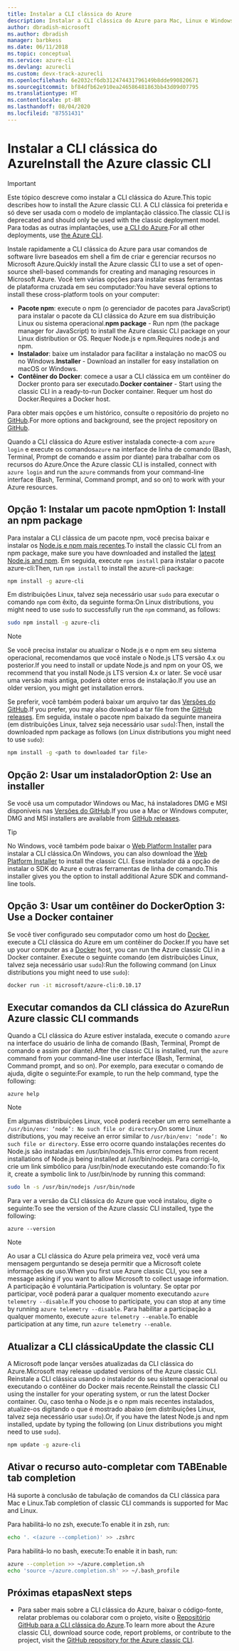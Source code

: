 ```yaml
---
title: Instalar a CLI clássica do Azure
description: Instalar a CLI clássica do Azure para Mac, Linux e Windows para começar a usar os serviços do Azure
author: dbradish-microsoft
ms.author: dbradish
manager: barbkess
ms.date: 06/11/2018
ms.topic: conceptual
ms.service: azure-cli
ms.devlang: azurecli
ms.custom: devx-track-azurecli
ms.openlocfilehash: 6e2032cf6db312474431796149b8dde990820671
ms.sourcegitcommit: bf84dfb62e910ea246586481863bb43d09d07795
ms.translationtype: HT
ms.contentlocale: pt-BR
ms.lasthandoff: 08/04/2020
ms.locfileid: "87551431"
---
```

# <a name="install-the-azure-classic-cli"></a><span data-ttu-id="bdf24-103">Instalar a CLI clássica do Azure</span><span class="sxs-lookup"><span data-stu-id="bdf24-103">Install the Azure classic CLI</span></span>

> [!IMPORTANT]
> <span data-ttu-id="bdf24-104">Este tópico descreve como instalar a CLI clássica do Azure.</span><span class="sxs-lookup"><span data-stu-id="bdf24-104">This topic describes how to install the Azure classic CLI.</span></span> <span data-ttu-id="bdf24-105">A CLI clássica foi preterida e só deve ser usada com o modelo de implantação clássico.</span><span class="sxs-lookup"><span data-stu-id="bdf24-105">The classic CLI is deprecated and should only be used with the classic deployment model.</span></span>
> <span data-ttu-id="bdf24-106">Para todas as outras implantações, use [a CLI do Azure](/cli/azure).</span><span class="sxs-lookup"><span data-stu-id="bdf24-106">For all other deployments, use [the Azure CLI](/cli/azure).</span></span>

<span data-ttu-id="bdf24-107">Instale rapidamente a CLI clássica do Azure para usar comandos de software livre baseados em shell a fim de criar e gerenciar recursos no Microsoft Azure.</span><span class="sxs-lookup"><span data-stu-id="bdf24-107">Quickly install the Azure classic CLI to use a set of open-source shell-based commands for creating and managing resources in Microsoft Azure.</span></span> <span data-ttu-id="bdf24-108">Você tem várias opções para instalar essas ferramentas de plataforma cruzada em seu computador:</span><span class="sxs-lookup"><span data-stu-id="bdf24-108">You have several options to install these cross-platform tools on your computer:</span></span>

* <span data-ttu-id="bdf24-109">**Pacote npm**: execute o npm (o gerenciador de pacotes para JavaScript) para instalar o pacote da CLI clássica do Azure em sua distribuição Linux ou sistema operacional.</span><span class="sxs-lookup"><span data-stu-id="bdf24-109">**npm package** - Run npm (the package manager for JavaScript) to install the Azure classic CLI package on your Linux distribution or OS.</span></span> <span data-ttu-id="bdf24-110">Requer Node.js e npm.</span><span class="sxs-lookup"><span data-stu-id="bdf24-110">Requires node.js and npm.</span></span>
* <span data-ttu-id="bdf24-111">**Instalador**: baixe um instalador para facilitar a instalação no macOS ou no Windows.</span><span class="sxs-lookup"><span data-stu-id="bdf24-111">**Installer** - Download an installer for easy installation on macOS or Windows.</span></span>
* <span data-ttu-id="bdf24-112">**Contêiner do Docker**: comece a usar a CLI clássica em um contêiner do Docker pronto para ser executado.</span><span class="sxs-lookup"><span data-stu-id="bdf24-112">**Docker container** - Start using the classic CLI in a ready-to-run Docker container.</span></span> <span data-ttu-id="bdf24-113">Requer um host do Docker.</span><span class="sxs-lookup"><span data-stu-id="bdf24-113">Requires a Docker host.</span></span>

<span data-ttu-id="bdf24-114">Para obter mais opções e um histórico, consulte o repositório do projeto no [GitHub](https://github.com/azure/azure-xplat-cli).</span><span class="sxs-lookup"><span data-stu-id="bdf24-114">For more options and background, see the project repository on [GitHub](https://github.com/azure/azure-xplat-cli).</span></span>

<span data-ttu-id="bdf24-115">Quando a CLI clássica do Azure estiver instalada conecte-a com `azure login` e execute os comandos`azure` na interface de linha de comando (Bash, Terminal, Prompt de comando e assim por diante) para trabalhar com os recursos do Azure.</span><span class="sxs-lookup"><span data-stu-id="bdf24-115">Once the Azure classic CLI is installed, connect with `azure login` and run the `azure` commands from your command-line interface (Bash, Terminal, Command prompt, and so on) to work with your Azure resources.</span></span>

## <a name="option-1-install-an-npm-package"></a><span data-ttu-id="bdf24-116">Opção 1: Instalar um pacote npm</span><span class="sxs-lookup"><span data-stu-id="bdf24-116">Option 1: Install an npm package</span></span>

<span data-ttu-id="bdf24-117">Para instalar a CLI clássica de um pacote npm, você precisa baixar e instalar os [Node.js e npm mais recentes](https://nodejs.org/en/download/package-manager/).</span><span class="sxs-lookup"><span data-stu-id="bdf24-117">To install the classic CLI from an npm package, make sure you have downloaded and installed the [latest Node.js and npm](https://nodejs.org/en/download/package-manager/).</span></span> <span data-ttu-id="bdf24-118">Em seguida, execute `npm install` para instalar o pacote azure-cli:</span><span class="sxs-lookup"><span data-stu-id="bdf24-118">Then, run `npm install` to install the azure-cli package:</span></span>

```bash
npm install -g azure-cli
```

<span data-ttu-id="bdf24-119">Em distribuições Linux, talvez seja necessário usar `sudo` para executar o comando `npm` com êxito, da seguinte forma:</span><span class="sxs-lookup"><span data-stu-id="bdf24-119">On Linux distributions, you might need to use `sudo` to successfully run the `npm` command, as follows:</span></span>

```bash
sudo npm install -g azure-cli
```

> [!NOTE]
> <span data-ttu-id="bdf24-120">Se você precisa instalar ou atualizar o Node.js e o npm em seu sistema operacional, recomendamos que você instale o Node.js LTS versão 4.x ou posterior.</span><span class="sxs-lookup"><span data-stu-id="bdf24-120">If you need to install or update Node.js and npm on your OS, we recommend that you install Node.js LTS version 4.x or later.</span></span> <span data-ttu-id="bdf24-121">Se você usar uma versão mais antiga, poderá obter erros de instalação.</span><span class="sxs-lookup"><span data-stu-id="bdf24-121">If you use an older version, you might get installation errors.</span></span>

<span data-ttu-id="bdf24-122">Se preferir, você também poderá baixar um arquivo tar das [Versões do GitHub](https://github.com/Azure/azure-xplat-cli/releases).</span><span class="sxs-lookup"><span data-stu-id="bdf24-122">If you prefer, you may also download a tar file from the [GitHub releases](https://github.com/Azure/azure-xplat-cli/releases).</span></span> <span data-ttu-id="bdf24-123">Em seguida, instale o pacote npm baixado da seguinte maneira (em distribuições Linux, talvez seja necessário usar `sudo`):</span><span class="sxs-lookup"><span data-stu-id="bdf24-123">Then, install the downloaded npm package as follows (on Linux distributions you might need to use `sudo`):</span></span>

```bash
npm install -g <path to downloaded tar file>
```

## <a name="option-2-use-an-installer"></a><span data-ttu-id="bdf24-124">Opção 2: Usar um instalador</span><span class="sxs-lookup"><span data-stu-id="bdf24-124">Option 2: Use an installer</span></span>

<span data-ttu-id="bdf24-125">Se você usa um computador Windows ou Mac, há instaladores DMG e MSI disponíveis nas [Versões do GitHub](https://github.com/Azure/azure-xplat-cli/releases).</span><span class="sxs-lookup"><span data-stu-id="bdf24-125">If you use a Mac or Windows computer, DMG and MSI installers are available from [GitHub releases](https://github.com/Azure/azure-xplat-cli/releases).</span></span>

> [!TIP]
> <span data-ttu-id="bdf24-126">No Windows, você também pode baixar o [Web Platform Installer](https://go.microsoft.com/?linkid=9828653) para instalar a CLI clássica.</span><span class="sxs-lookup"><span data-stu-id="bdf24-126">On Windows, you can also download the [Web Platform Installer](https://go.microsoft.com/?linkid=9828653) to install the classic CLI.</span></span> <span data-ttu-id="bdf24-127">Esse instalador dá a opção de instalar o SDK do Azure e outras ferramentas de linha de comando.</span><span class="sxs-lookup"><span data-stu-id="bdf24-127">This installer gives you the option to install additional Azure SDK and command-line tools.</span></span>

## <a name="option-3-use-a-docker-container"></a><span data-ttu-id="bdf24-128">Opção 3: Usar um contêiner do Docker</span><span class="sxs-lookup"><span data-stu-id="bdf24-128">Option 3: Use a Docker container</span></span>

<span data-ttu-id="bdf24-129">Se você tiver configurado seu computador como um host do [Docker](https://docs.docker.com/engine/understanding-docker/), execute a CLI clássica do Azure em um contêiner do Docker.</span><span class="sxs-lookup"><span data-stu-id="bdf24-129">If you have set up your computer as a [Docker](https://docs.docker.com/engine/understanding-docker/) host, you can run the Azure classic CLI in a Docker container.</span></span> <span data-ttu-id="bdf24-130">Execute o seguinte comando (em distribuições Linux, talvez seja necessário usar `sudo`):</span><span class="sxs-lookup"><span data-stu-id="bdf24-130">Run the following command (on Linux distributions you might need to use `sudo`):</span></span>

```bash
docker run -it microsoft/azure-cli:0.10.17
```

## <a name="run-azure-classic-cli-commands"></a><span data-ttu-id="bdf24-131">Executar comandos da CLI clássica do Azure</span><span class="sxs-lookup"><span data-stu-id="bdf24-131">Run Azure classic CLI commands</span></span>

<span data-ttu-id="bdf24-132">Quando a CLI clássica do Azure estiver instalada, execute o comando `azure` na interface do usuário de linha de comando (Bash, Terminal, Prompt de comando e assim por diante).</span><span class="sxs-lookup"><span data-stu-id="bdf24-132">After the classic CLI is installed, run the `azure` command from your command-line user interface (Bash, Terminal, Command prompt, and so on).</span></span> <span data-ttu-id="bdf24-133">Por exemplo, para executar o comando de ajuda, digite o seguinte:</span><span class="sxs-lookup"><span data-stu-id="bdf24-133">For example, to run the help command, type the following:</span></span>

```azurecli-interactive
azure help
```

> [!NOTE]
> <span data-ttu-id="bdf24-134">Em algumas distribuições Linux, você poderá receber um erro semelhante a `/usr/bin/env: ‘node’: No such file or directory`.</span><span class="sxs-lookup"><span data-stu-id="bdf24-134">On some Linux distributions, you may receive an error similar to `/usr/bin/env: ‘node’: No such file or directory`.</span></span> <span data-ttu-id="bdf24-135">Esse erro ocorre quando instalações recentes do Node.js são instaladas em /usr/bin/nodejs.</span><span class="sxs-lookup"><span data-stu-id="bdf24-135">This error comes from recent installations of Node.js being installed at /usr/bin/nodejs.</span></span> <span data-ttu-id="bdf24-136">Para corrigi-lo, crie um link simbólico para /usr/bin/node executando este comando:</span><span class="sxs-lookup"><span data-stu-id="bdf24-136">To fix it, create a symbolic link to /usr/bin/node by running this command:</span></span>

```bash
sudo ln -s /usr/bin/nodejs /usr/bin/node
```

<span data-ttu-id="bdf24-137">Para ver a versão da CLI clássica do Azure que você instalou, digite o seguinte:</span><span class="sxs-lookup"><span data-stu-id="bdf24-137">To see the version of the Azure classic CLI installed, type the following:</span></span>

```azurecli-interactive
azure --version
```

> [!NOTE]
> <span data-ttu-id="bdf24-138">Ao usar a CLI clássica do Azure pela primeira vez, você verá uma mensagem perguntando se deseja permitir que a Microsoft colete informações de uso.</span><span class="sxs-lookup"><span data-stu-id="bdf24-138">When you first use Azure classic CLI, you see a message asking if you want to allow Microsoft to collect usage information.</span></span> <span data-ttu-id="bdf24-139">A participação é voluntária.</span><span class="sxs-lookup"><span data-stu-id="bdf24-139">Participation is voluntary.</span></span> <span data-ttu-id="bdf24-140">Se optar por participar, você poderá parar a qualquer momento executando `azure telemetry --disable`.</span><span class="sxs-lookup"><span data-stu-id="bdf24-140">If you choose to participate, you can stop at any time by running `azure telemetry --disable`.</span></span> <span data-ttu-id="bdf24-141">Para habilitar a participação a qualquer momento, execute `azure telemetry --enable`.</span><span class="sxs-lookup"><span data-stu-id="bdf24-141">To enable participation at any time, run `azure telemetry --enable`.</span></span>

## <a name="update-the-classic-cli"></a><span data-ttu-id="bdf24-142">Atualizar a CLI clássica</span><span class="sxs-lookup"><span data-stu-id="bdf24-142">Update the classic CLI</span></span>

<span data-ttu-id="bdf24-143">A Microsoft pode lançar versões atualizadas da CLI clássica do Azure.</span><span class="sxs-lookup"><span data-stu-id="bdf24-143">Microsoft may release updated versions of the Azure classic CLI.</span></span> <span data-ttu-id="bdf24-144">Reinstale a CLI clássica usando o instalador do seu sistema operacional ou executando o contêiner do Docker mais recente.</span><span class="sxs-lookup"><span data-stu-id="bdf24-144">Reinstall the classic CLI using the installer for your operating system, or run the latest Docker container.</span></span> <span data-ttu-id="bdf24-145">Ou, caso tenha o Node.js e o npm mais recentes instalados, atualize-os digitando o que é mostrado abaixo (em distribuições Linux, talvez seja necessário usar `sudo`).</span><span class="sxs-lookup"><span data-stu-id="bdf24-145">Or, if you have the latest Node.js and npm installed, update by typing the following (on Linux distributions you might need to use `sudo`).</span></span>

```bash
npm update -g azure-cli
```

## <a name="enable-tab-completion"></a><span data-ttu-id="bdf24-146">Ativar o recurso auto-completar com TAB</span><span class="sxs-lookup"><span data-stu-id="bdf24-146">Enable tab completion</span></span>

<span data-ttu-id="bdf24-147">Há suporte à conclusão de tabulação de comandos da CLI clássica para Mac e Linux.</span><span class="sxs-lookup"><span data-stu-id="bdf24-147">Tab completion of classic CLI commands is supported for Mac and Linux.</span></span>

<span data-ttu-id="bdf24-148">Para habilitá-lo no zsh, execute:</span><span class="sxs-lookup"><span data-stu-id="bdf24-148">To enable it in zsh, run:</span></span>

```bash
echo '. <(azure --completion)' >> .zshrc
```

<span data-ttu-id="bdf24-149">Para habilitá-lo no bash, execute:</span><span class="sxs-lookup"><span data-stu-id="bdf24-149">To enable it in bash, run:</span></span>

```bash
azure --completion >> ~/azure.completion.sh
echo 'source ~/azure.completion.sh' >> ~/.bash_profile
```

## <a name="next-steps"></a><span data-ttu-id="bdf24-150">Próximas etapas</span><span class="sxs-lookup"><span data-stu-id="bdf24-150">Next steps</span></span>

* <span data-ttu-id="bdf24-151">Para saber mais sobre a CLI clássica do Azure, baixar o código-fonte, relatar problemas ou colaborar com o projeto, visite o [Repositório GitHub para a CLI clássica do Azure](https://github.com/azure/azure-xplat-cli).</span><span class="sxs-lookup"><span data-stu-id="bdf24-151">To learn more about the Azure classic CLI, download source code, report problems, or contribute to the project, visit the [GitHub repository for the Azure classic CLI](https://github.com/azure/azure-xplat-cli).</span></span>
